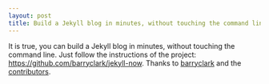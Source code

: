 ```yaml
---
layout: post
title: Build a Jekyll blog in minutes, without touching the command line.
---
```


It is true, you can build a Jekyll blog in minutes, without touching the command line.
Just follow the instructions of the project: https://github.com/barryclark/jekyll-now.
Thanks to [barryclark]([url](https://github.com/barryclark)) and the [contributors]([url](https://github.com/barryclark/jekyll-now/graphs/contributors)).
